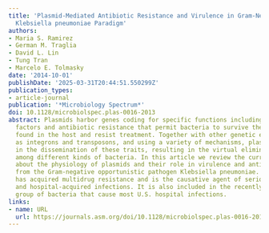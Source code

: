 ```yaml
---
title: 'Plasmid-Mediated Antibiotic Resistance and Virulence in Gram-Negatives: the
  Klebsiella pneumoniae Paradigm'
authors:
- Maria S. Ramirez
- German M. Traglia
- David L. Lin
- Tung Tran
- Marcelo E. Tolmasky
date: '2014-10-01'
publishDate: '2025-03-31T20:44:51.550299Z'
publication_types:
- article-journal
publication: '*Microbiology Spectrum*'
doi: 10.1128/microbiolspec.plas-0016-2013
abstract: Plasmids harbor genes coding for specific functions including virulence
  factors and antibiotic resistance that permit bacteria to survive the hostile environment
  found in the host and resist treatment. Together with other genetic elements such
  as integrons and transposons, and using a variety of mechanisms, plasmids participate
  in the dissemination of these traits, resulting in the virtual elimination of barriers
  among different kinds of bacteria. In this article we review the current information
  about the physiology of plasmids and their role in virulence and antibiotic resistance
  from the Gram-negative opportunistic pathogen Klebsiella pneumoniae. This bacterium
  has acquired multidrug resistance and is the causative agent of serious community-
  and hospital-acquired infections. It is also included in the recently defined ESKAPE
  group of bacteria that cause most U.S. hospital infections.
links:
- name: URL
  url: https://journals.asm.org/doi/10.1128/microbiolspec.plas-0016-2013
---
```

